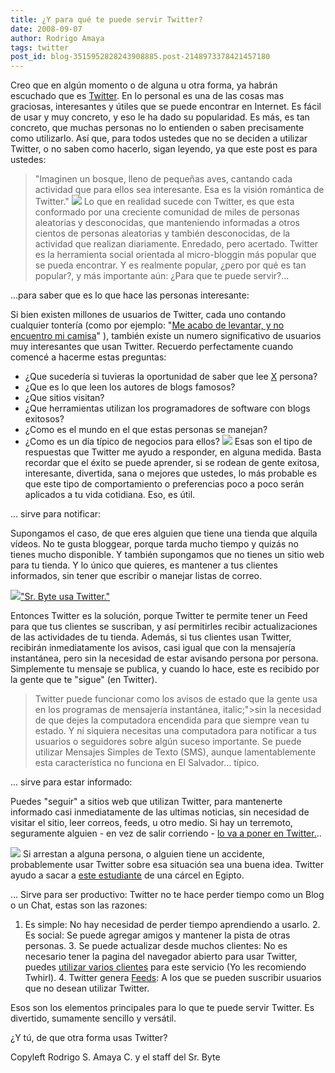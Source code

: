 ```yaml
---
title: ¿Y para qué te puede servir Twitter?
date: 2008-09-07
author: Rodrigo Amaya
tags: twitter
post_id: blog-3515952828243908885.post-2148973378421457180
---
```


Creo que en algún momento o de alguna u otra forma, ya habrán escuchado que es [Twitter](http://twitter.com). En lo personal es una de las cosas mas graciosas, interesantes y útiles que se puede encontrar en Internet. Es fácil de usar y muy concreto, y eso le ha dado su popularidad. Es más, es tan concreto, que muchas personas no lo entienden o saben precisamente como utilizarlo. Así que, para todos ustedes que no se deciden a utilizar Twitter, o no saben como hacerlo, sigan leyendo, ya que este post es para ustedes:

> "Imaginen un bosque, lleno de pequeñas aves, cantando cada actividad
> que para ellos sea interesante. Esa es la visión
> romántica de Twitter."
[![](http://4.bp.blogspot.com/_ayvorITawE4/SMSuDu0f_xI/AAAAAAAABO4/AppsskeN9Co/s320/tour_2.gif)](http://4.bp.blogspot.com/_ayvorITawE4/SMSuDu0f_xI/AAAAAAAABO4/AppsskeN9Co/s1600-h/tour_2.gif) Lo que en realidad sucede con Twitter, es que esta conformado por una creciente comunidad de miles de personas aleatorias y desconocidas, que manteniendo informadas a otros cientos de personas aleatorias y también desconocidas, de la actividad que realizan diariamente. Enredado, pero acertado. Twitter es la herramienta social orientada al micro-bloggin más popular que se pueda encontrar. Y es realmente popular, ¿pero por qué es tan popular?, y más importante aún: ¿Para que te puede servir?...

...para saber que es lo que hace las personas interesante:

Si bien existen millones de usuarios de Twitter, cada uno contando cualquier tontería (como por ejemplo: "[Me acabo de levantar, y no encuentro mi camisa](http://search.twitter.com/search?q=no+tengo+camisa)" ), también existe un numero significativo de usuarios muy interesantes que usan Twitter. Recuerdo perfectamente cuando comencé a hacerme estas preguntas:

- ¿Que sucedería si tuvieras la oportunidad de saber que lee [X](http://twitter.com/darthvader) persona?
- ¿Que es lo que leen los autores de blogs famosos?
- ¿Que sitios visitan?
- ¿Que herramientas utilizan los programadores de software con blogs exitosos?
- ¿Como es el mundo en el que estas personas se manejan?
- ¿Como es un día típico de negocios para ellos?
[![](http://1.bp.blogspot.com/_ayvorITawE4/SMSuDQQtTbI/AAAAAAAABOw/ETEhHEZOzy4/s320/tour_1.gif)](http://1.bp.blogspot.com/_ayvorITawE4/SMSuDQQtTbI/AAAAAAAABOw/ETEhHEZOzy4/s1600-h/tour_1.gif) Esas son el tipo de respuestas que Twitter me ayudo a responder, en alguna medida. Basta recordar que el éxito se puede aprender, si se rodean de gente exitosa, interesante, divertida, sana o mejores que ustedes, lo más probable es que este tipo de comportamiento o preferencias poco a poco serán aplicados a tu vida cotidiana. Eso, es útil.

... sirve para notificar:

Supongamos el caso, de que eres alguien que tiene una tienda que alquila vídeos. No te gusta bloggear, porque tarda mucho tiempo y quizás no tienes mucho disponible. Y también supongamos que no tienes un sitio web para tu tienda. Y lo único que quieres, es mantener a tus clientes informados, sin tener que escribir o manejar listas de correo.

[![](http://4.bp.blogspot.com/_ayvorITawE4/SMSv4a_kpjI/AAAAAAAABPA/yEX0dHbRGSo/s320/twittersrbyte.png)](http://twitter.com/srbyte)["Sr. Byte usa Twitter."](http://twitter.com/srbyte)

Entonces Twitter es la solución, porque Twitter te permite tener un Feed para que tus clientes se suscriban, y así permitirles recibir actualizaciones de las actividades de tu tienda. Además, si tus clientes usan Twitter, recibirán inmediatamente los avisos, casi igual que con la mensajería instantánea, pero sin la necesidad de estar avisando persona por persona. Simplemente tu mensaje se publica, y cuando lo hace, este es recibido por la gente que te "sigue" (en Twitter).

> Twitter puede funcionar como los avisos de estado que
> la gente usa en los programas de mensajería instantánea, italic;">sin la necesidad de que dejes la computadora encendida para que siempre vean tu
> estado.
Y ni siquiera necesitas una computadora para notificar a tus usuarios o seguidores sobre algún suceso importante. Se puede utilizar Mensajes Simples de Texto (SMS), aunque lamentablemente esta característica no funciona en El Salvador... típico.

... sirve para estar informado:

Puedes "seguir" a sitios web que utilizan Twitter, para mantenerte informado casi inmediatamente de las ultimas noticias, sin necesidad de visitar el sitio, leer correos, feeds, u otro medio. Si hay un terremoto, seguramente alguien - en vez de salir corriendo - [lo va a poner en Twitter.](http://twitter.com/Truncale/statuses/911526938)..

[![](http://2.bp.blogspot.com/_ayvorITawE4/SMSuDIu_GMI/AAAAAAAABOo/HUuu774EYsY/s320/twitt.png)](http://2.bp.blogspot.com/_ayvorITawE4/SMSuDIu_GMI/AAAAAAAABOo/HUuu774EYsY/s1600-h/twitt.png) Si arrestan a alguna persona, o alguien tiene un accidente, probablemente usar Twitter sobre esa situación sea una buena idea. Twitter ayudo a sacar a [este estudiante](http://www.cnn.com/2008/TECH/04/25/twitter.buck/) de una cárcel en Egipto.

... Sirve para ser productivo: Twitter no te hace perder tiempo como un Blog o un Chat, estas son las razones:

1. Es simple: No hay necesidad de perder tiempo aprendiendo a usarlo. 2. Es social: Se puede agregar amigos y mantener la pista de otras personas. 3. Se puede actualizar desde muchos clientes: No es necesario tener la pagina del navegador abierto para usar Twitter, puedes [utilizar varios clientes](http://www.srbyte.com/2008/07/clientes-de-twitter-para-todos-los.html) para este servicio (Yo les recomiendo Twhirl). 4. Twitter genera [Feeds](http://www.srbyte.com/2008/03/que-es-el-rss-feed-rssatomxmlsyndicatio.html): A los que se pueden suscribir usuarios que no desean utilizar Twitter.

Esos son los elementos principales para lo que te puede servir Twitter. Es divertido, sumamente sencillo y versátil.

¿Y tú, de que otra forma usas Twitter?

Copyleft Rodrigo S. Amaya C. y el staff del Sr. Byte